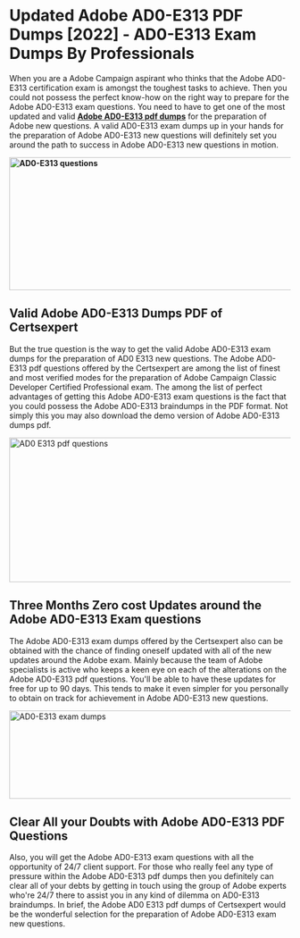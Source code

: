 <h1><strong>Updated Adobe AD0-E313 PDF Dumps [2022] - AD0-E313 Exam Dumps By Professionals&nbsp;</strong></h1>
<p><span style="font-weight: 400;">When you are a Adobe Campaign aspirant who thinks that the Adobe AD0-E313 certification exam is amongst the toughest tasks to achieve. Then you could not possess the perfect know-how on the right way to prepare for the Adobe AD0-E313 exam questions. You need to have to get one of the most updated and valid <strong><a href="https://www.certsexpert.com/AD0-E313-pdf-questions.html">Adobe AD0-E313 pdf dumps</a></strong> for the preparation of Adobe new questions. A valid  AD0-E313 exam dumps up in your hands for the preparation of Adobe AD0-E313 new questions will definitely set you around the path to success in Adobe AD0-E313 new questions in motion.</span></p>
<p><span style="font-weight: 400;"><strong><img style="display: block; margin-left: auto; margin-right: auto;" src="https://i.ibb.co/QXh983F/73475278-2429792180625311-4586132736837681152-n.jpg" alt="AD0-E313 questions" width="632" height="238" /></strong></span></p>
<h2><strong>Valid Adobe AD0-E313 Dumps PDF of Certsexpert</strong></h2>
<p><span style="font-weight: 400;">But the true question is the way to get the valid Adobe AD0-E313 exam dumps for the preparation of AD0 E313 new questions. The Adobe AD0-E313 pdf questions offered by the Certsexpert are among the list of finest and most verified modes for the preparation of Adobe Campaign Classic Developer Certified Professional exam. The among the list of perfect advantages of getting this Adobe AD0-E313 exam questions is the fact that you could possess the Adobe AD0-E313 braindumps in the PDF format. Not simply this you may also download the demo version of Adobe AD0-E313 dumps pdf.</span></p>
<p><span style="font-weight: 400;"><img style="display: block; margin-left: auto; margin-right: auto;" src="https://i.ibb.co/Jd8hN2L/76714008-3182067705200142-8735104740007870464-n.jpg" alt="AD0 E313 pdf questions" width="701" height="259" /></span></p>
<h2><strong>Three Months Zero cost Updates around the Adobe AD0-E313 Exam questions</strong></h2>
<p><span style="font-weight: 400;">The Adobe AD0-E313 exam dumps offered by the Certsexpert also can be obtained with the chance of finding oneself updated with all of the new updates around the Adobe exam. Mainly because the team of Adobe specialists is active who keeps a keen eye on each of the alterations on the Adobe AD0-E313 pdf questions. You'll be able to have these updates for free for up to 90 days. This tends to make it even simpler for you personally to obtain on track for achievement in Adobe AD0-E313 new questions.</span></p>
<p><span style="font-weight: 400;"><a href="https://www.certsexpert.com/AD0-E313-pdf-questions.html"><img style="display: block; margin-left: auto; margin-right: auto;" src="https://i.ibb.co/TMnKrkJ/75398236-424489711531572-5064688549987614720-n.jpg" alt="AD0-E313 exam dumps" width="714" height="158" /></a></span></p>
<h2><strong>Clear All your Doubts with Adobe AD0-E313 PDF Questions</strong></h2>
<p>Also, you will get the Adobe AD0-E313 exam questions with all the opportunity of 24/7 client support. For those who really feel any type of pressure within the Adobe AD0-E313 pdf dumps then you definitely can clear all of your debts by getting in touch using the group of Adobe experts who're 24/7 there to assist you in any kind of dilemma on  AD0-E313 braindumps. In brief, the Adobe AD0 E313 pdf dumps of Certsexpert would be the wonderful selection for the preparation of Adobe AD0-E313 exam new questions.</p>
